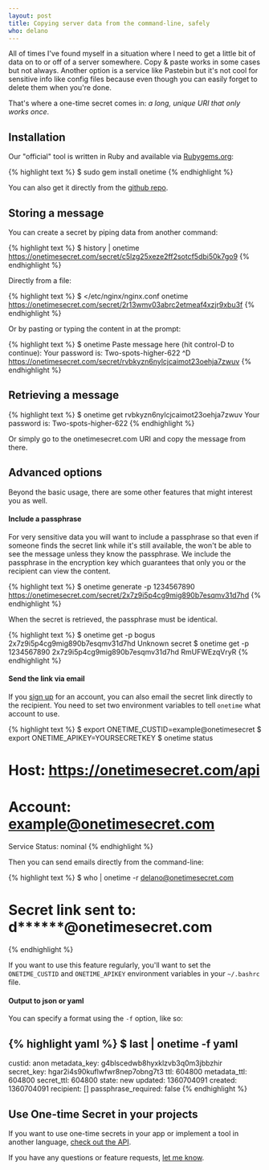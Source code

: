 ```yaml
---
layout: post
title: Copying server data from the command-line, safely
who: delano
---
```


All of times I've found myself in a situation where I need to get a little bit of data on to or off of a server somewhere. Copy & paste works in some cases but not always. Another option is a service like Pastebin but it's not cool for sensitive info like config files because even though you can easily forget to delete them when you're done.

That's where a one-time secret comes in: *a long, unique URI that only works once*.

## Installation ##

Our "official" tool is written in Ruby and available via [Rubygems.org](https://rubygems.org):

{% highlight text %}
$ sudo gem install onetime
{% endhighlight %}

You can also get it directly from the [github repo](https://github.com/onetimesecret/onetime-ruby/).

## Storing a message ##

You can create a secret by piping data from another command:

{% highlight text %}
$ history | onetime
https://onetimesecret.com/secret/c5lzg25xeze2ff2sotcf5dbi50k7go9
{% endhighlight %}

Directly from a file:

{% highlight text %}
$ </etc/nginx/nginx.conf onetime
https://onetimesecret.com/secret/2r13wmv03abrc2etmeaf4xzjr9xbu3f
{% endhighlight %}

Or by pasting or typing the content in at the prompt:

{% highlight text %}
$ onetime
Paste message here (hit control-D to continue):
Your password is: Two-spots-higher-622
^D
https://onetimesecret.com/secret/rvbkyzn6nylcjcaimot23oehja7zwuv
{% endhighlight %}

## Retrieving a message ##

{% highlight text %}
$ onetime get rvbkyzn6nylcjcaimot23oehja7zwuv
Your password is: Two-spots-higher-622
{% endhighlight %}

Or simply go to the onetimesecret.com URI and copy the message from there.

## Advanced options ##

Beyond the basic usage, there are some other features that might interest you as well.

#### Include a passphrase ####

For very sensitive data you will want to include a passphrase so that even if someone finds the secret link while it's still available, the won't be able to see the message unless they know the passphrase. We include the passphrase in the encryption key which guarantees that only you or the recipient can view the content.

{% highlight text %}
$ onetime generate -p 1234567890
https://onetimesecret.com/secret/2x7z9i5p4cg9mig890b7esqmv31d7hd
{% endhighlight %}

When the secret is retrieved, the passphrase must be identical.

{% highlight text %}
$ onetime get -p bogus 2x7z9i5p4cg9mig890b7esqmv31d7hd
Unknown secret
$ onetime get -p 1234567890 2x7z9i5p4cg9mig890b7esqmv31d7hd
RmUFWEzqVryR
{% endhighlight %}

#### Send the link via email ####
If you [sign up](https://onetimesecret.com/signup) for an account, you can also email the secret link directly to the recipient. You need to set two environment variables to tell `onetime` what account to use.

{% highlight text %}
$ export ONETIME_CUSTID=example@onetimesecret
$ export ONETIME_APIKEY=YOURSECRETKEY
$ onetime status
# Host: https://onetimesecret.com/api
# Account: example@onetimesecret.com
Service Status: nominal
{% endhighlight %}

Then you can send emails directly from the command-line:

{% highlight text %}
$ who | onetime -r delano@onetimesecret.com
# Secret link sent to: d******@onetimesecret.com
{% endhighlight %}

If you want to use this feature regularly, you'll want to set the `ONETIME_CUSTID` and `ONETIME_APIKEY` environment variables in your `~/.bashrc` file.

#### Output to json or yaml ####

You can specify a format using the `-f` option, like so:

{% highlight yaml %}
$ last | onetime -f yaml
---
custid: anon
metadata_key: g4blscedwb8hyxklzvb3q0m3jbbzhir
secret_key: hgar2i4s90kuflwfwr8nep7obng7t3
ttl: 604800
metadata_ttl: 604800
secret_ttl: 604800
state: new
updated: 1360704091
created: 1360704091
recipient: []
passphrase_required: false
{% endhighlight %}

## Use One-time Secret in your projects ##

If you want to use one-time secrets in your app or implement a tool in another language, [check out the API](https://onetimesecret.com/docs/api).

If you have any questions or feature requests, [let me know](https://onetimesecret.com/feedback).
